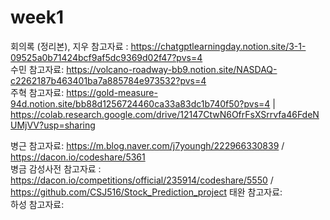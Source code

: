 # week1

회의록 (정리본), 지우 참고자료 : https://chatgptlearningday.notion.site/3-1-09525a0b71424bcf9af5dc9369d02f47?pvs=4  
수민 참고자료:  https://volcano-roadway-bb9.notion.site/NASDAQ-c2262187b463401ba7a885784e973532?pvs=4  
주혁 참고자료:  https://gold-measure-94d.notion.site/bb88d1256724460ca33a83dc1b740f50?pvs=4  | https://colab.research.google.com/drive/12147CtwN6OfrFsXSrrvfa46FdeNUMjVV?usp=sharing <p>
병근 참고자료:  https://m.blog.naver.com/j7youngh/222966330839   /   https://dacon.io/codeshare/5361  
병금 감성사전 참고자료 : https://dacon.io/competitions/official/235914/codeshare/5550   /  https://github.com/CSJ516/Stock_Prediction_project
태완 참고자료:  
하성 참고자료:  

